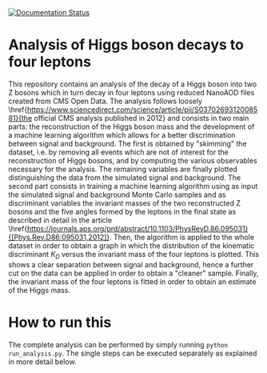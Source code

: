 <a href='https://higgstofourleptons-8tev.readthedocs.io/en/latest/contents.html'>
    <img src='https://readthedocs.org/projects/higgstofourleptons-8tev/badge/?version=latest' alt='Documentation Status' />
</a>

# Analysis of Higgs boson decays to four leptons

This repository contains an analysis of the decay of a Higgs boson into two Z bosons which in turn decay in four leptons using reduced NanoAOD files created from CMS Open Data. The analysis follows loosely 
\href{https://www.sciencedirect.com/science/article/pii/S0370269312008581}{the official CMS analysis published in 2012} and
consists in two main parts: the reconstruction of the Higgs boson mass and 
the development of a machine learning algorithm which allows for a better 
discrimination between signal and background. The first is obtained by "skimming" 
the dataset, i.e. by removing all events which are not of interest for the reconstruction
of Higgs bosons, and by computing the various observables necessary for the analysis.
The remaining variables are finally plotted distinguishing the data from the simulated 
signal and background. The second part consists in training a machine learning algorithm
using as input the simulated signal and background Monte Carlo samples and as discriminant
variables the invariant masses of the two reconstructed Z bosons and the five angles 
formed by the leptons in the final state as described in detail in the article 
\href{https://journals.aps.org/prd/abstract/10.1103/PhysRevD.86.095031}{[Phys.Rev.D86:095031,2012]}. 
Then, the algorithm is applied to the whole dataset in order to obtain a graph in which the 
distribution of the kinematic discriminant $K_D$ versus the invariant mass of the four leptons is plotted.
This shows a clear separation between signal and background, hence a further cut on the data can be 
applied in order to obtain a "cleaner" sample. Finally, the invariant mass of the four leptons 
is fitted in order to obtain an estimate of the Higgs mass.

# How to run this

The complete analysis can be performed by simply running `python run_analysis.py`. The single steps can be executed separately as explained in more detail below.


